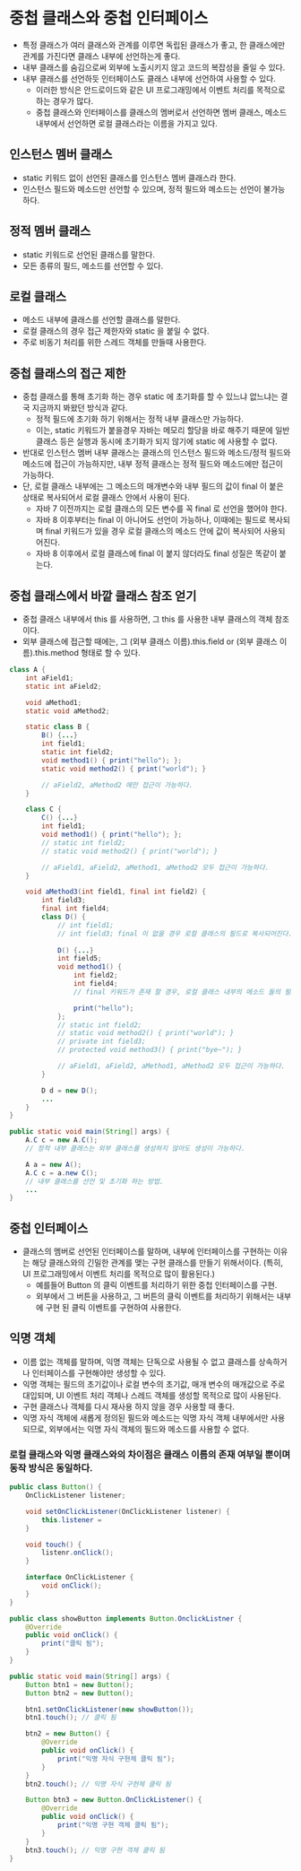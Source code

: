# 중첩 클래스와 중첩 인터페이스

* 특정 클래스가 여러 클래스와 관계를 이루면 독립된 클래스가 좋고, 한 클래스에만 관계를 가진다면 클래스 내부에 선언하는게 좋다.
* 내부 클래스를 숨김으로써 외부에 노출시키지 않고 코드의 복잡성을 줄일 수 있다.
* 내부 클래스를 선언하듯 인터페이스도 클래스 내부에 선언하여 사용할 수 있다.
    * 이러한 방식은 안드로이드와 같은 UI 프로그래밍에서 이벤트 처리를 목적으로 하는 경우가 많다.
    * 중첩 클래스와 인터페이스를 클래스의 멤버로서 선언하면 멤버 클래스, 메소드 내부에서 선언하면 로컬 클래스라는 이름을 가지고 있다.

## 인스턴스 멤버 클래스

* static 키워드 없이 선언된 클래스를 인스턴스 멤버 클래스라 한다.
* 인스턴스 필드와 메소드만 선언할 수 있으며, 정적 필드와 메소드는 선언이 불가능하다.

## 정적 멤버 클래스

* static 키워드로 선언된 클래스를 말한다.
* 모든 종류의 필드, 메소드를 선언할 수 있다.

## 로컬 클래스

* 메소드 내부에 클래스를 선언할 클래스를 말한다.
* 로컬 클래스의 경우 접근 제한자와 static 을 붙일 수 없다.
* 주로 비동기 처리를 위한 스레드 객체를 만들때 사용한다.

## 중첩 클래스의 접근 제한

* 중첩 클래스를 통해 초기화 하는 경우 static 에 초기화를 할 수 있느냐 없느냐는 결국 지금까지 봐왔던 방식과 같다.
    * 정적 필드에 초기화 하기 위해서는 정적 내부 클래스만 가능하다.
    * 이는, static 키워드가 붙을경우 자바는 메모리 할당을 바로 해주기 때문에 일반 클래스 등은 실행과 동시에 초기화가 되지 않기에 static 에 사용할 수 없다.
* 반대로 인스턴스 멤버 내부 클래스는 클래스의 인스턴스 필드와 메소드/정적 필드와 메소드에 접근이 가능하지만, 내부 정적 클래스는 정적 필드와 메소드에만 접근이 가능하다.
* 단, 로컬 클래스 내부에는 그 메소드의 매개변수와 내부 필드의 값이 final 이 붙은 상태로 복사되어서 로컬 클래스 안에서 사용이 된다.
    * 자바 7 이전까지는 로컬 클래스의 모든 변수를 꼭 final 로 선언을 했어야 한다.
    * 자바 8 이후부터는 final 이 아니어도 선언이 가능하나, 이때에는 필드로 복사되며 final 키워드가 있을 경우 로컬 클래스의 메소드 안에 값이 복사되어 사용되어진다.
    * 자바 8 이후에서 로컬 클래스에 final 이 붙지 않더라도 final 성질은 똑같이 붙는다.

## 중첩 클래스에서 바깥 클래스 참조 얻기

* 중첩 클래스 내부에서 this 를 사용하면, 그 this 를 사용한 내부 클래스의 객체 참조이다.
* 외부 클래스에 접근할 때에는, 그 (외부 클래스 이름).this.field or (외부 클래스 이름).this.method 형태로 할 수 있다.

```JAVA
class A {
    int aField1;
    static int aField2;

    void aMethod1;
    static void aMethod2;

    static class B {
        B() {...}
        int field1;
        static int field2;
        void method1() { print("hello"); };
        static void method2() { print("world"); }

        // aField2, aMethod2 에만 접근이 가능하다.
    }

    class C {
        C() {...}
        int field1;
        void method1() { print("hello"); };
        // static int field2;
        // static void method2() { print("world"); }

        // aField1, aField2, aMethod1, aMethod2 모두 접근이 가능하다.
    }

    void aMethod3(int field1, final int field2) {
        int field3;
        final int field4;
        class D() {
            // int field1;
            // int field3; final 이 없을 경우 로컬 클래스의 필드로 복사되어진다.
            
            D() {...}
            int field5;
            void method1() {
                int field2;
                int field4;
                // final 키워드가 존재 할 경우, 로컬 클래스 내부의 메소드 들의 필드로 복사되어 진다.

                print("hello");
            };
            // static int field2;
            // static void method2() { print("world"); }
            // private int field3;
            // protected void method3() { print("bye~"); }

            // aField1, aField2, aMethod1, aMethod2 모두 접근이 가능하다.
        }

        D d = new D();
        ...
    }
}

public static void main(String[] args) {
    A.C c = new A.C();
    // 정적 내부 클래스는 외부 클래스를 생성하지 않아도 생성이 가능하다.

    A a = new A();
    A.C c = a.new C();
    // 내부 클래스를 선언 및 초기화 하는 방법.
    ...
}
```

## 중첩 인터페이스

* 클래스의 멤버로 선언된 인터페이스를 말하며, 내부에 인터페이스를 구현하는 이유는 해당 클래스와의 긴밀한 관계를 맺는 구현 클래스를 만들기 위해서이다. (특히, UI 프로그래밍에서 이벤트 처리를 목적으로 많이 활용된다.)
    * 예를들어 Button 의 클릭 이벤트를 처리하기 위한 중첩 인터페이스를 구현.
    * 외부에서 그 버튼을 사용하고, 그 버튼의 클릭 이벤트를 처리하기 위해서는 내부에 구현 된 클릭 이벤트를 구현하여 사용한다.

## 익명 객체

* 이름 없는 객체를 말하며, 익명 객체는 단독으로 사용될 수 없고 클래스를 상속하거나 인터페이스를 구현해야만 생성할 수 있다.
* 익명 객체는 필드의 초기값이나 로컬 변수의 초기값, 매개 변수의 매개값으로 주로 대입되며, UI 이벤트 처리 객체나 스레드 객체를 생성할 목적으로 많이 사용된다.
* 구현 클래스나 객체를 다시 재사용 하지 않을 경우 사용할 때 좋다.
* 익명 자식 객체에 새롭게 정의된 필드와 메소드는 익명 자식 객체 내부에서만 사용되므로, 외부에서는 익명 자식 객체의 필드와 메소드를 사용할 수 없다.

### 로컬 클래스와 익명 클래스와의 차이점은 클래스 이름의 존재 여부일 뿐이며 동작 방식은 동일하다.

```JAVA
public class Button() {
    OnClickListener listener;

    void setOnClickListener(OnClickListener listener) {
        this.listener =
    }

    void touch() {
        listenr.onClick();
    }

    interface OnClickListener {
        void onClick();
    }
}

public class showButton implements Button.OnclickListner {
    @Override
    public void onClick() {
        print("클릭 됨");
    }
}

public static void main(String[] args) {
    Button btn1 = new Button();
    Button btn2 = new Button();

    btn1.setOnClickListener(new showButton());
    btn1.touch(); // 클릭 됨

    btn2 = new Button() {
        @Override
        public void onClick() {
            print("익명 자식 구현체 클릭 됨");
        }
    }
    btn2.touch(); // 익명 자식 구현체 클릭 됨

    Button btn3 = new Button.OnClickListener() {
        @Override
        public void onClick() {
            print("익명 구현 객체 클릭 됨");
        }
    }
    btn3.touch(); // 익명 구현 객체 클릭 됨
}
```